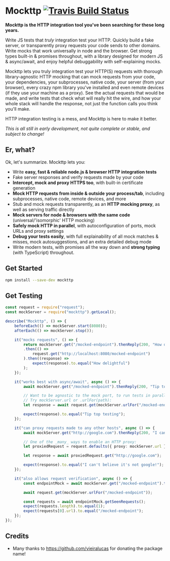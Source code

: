 # Mockttp [![Travis Build Status](https://img.shields.io/travis/pimterry/mockttp.svg)](https://travis-ci.org/pimterry/mockttp)

**Mockttp is the HTTP integration tool you've been searching for these long years.**

Write JS tests that _truly_ integration test your HTTP. Quickly build a fake server, or
transparently proxy requests your code sends to other domains. Write mocks that work
universally in node and the browser. Get strong types built-in & promises throughout,
with a library designed for modern JS & async/await, and enjoy helpful debuggability
with self-explaining mocks.

Mockttp lets you truly integration test your HTTP(S) requests with thorough
library-agnostic HTTP mocking that can mock requests from your code, your dependencies,
your subprocesses, native code, your server (from your browser), every crazy npm library
you've installed and even remote devices (if they use your machine as a proxy). See
the actual requests that would be made, and write tests that check what will really
hit the wire, and how your whole stack will handle the response, not just the function
calls you think you'll make.

HTTP integration testing is a mess, and Mockttp is here to make it better.

_This is all still in early development, not quite complete or stable, and subject to change!_

## Er, what?

Ok, let's summarize. Mockttp lets you:

* Write **easy, fast & reliable node.js & browser HTTP integration tests**
* Fake server responses and verify requests made by your code
* **Intercept, mock and proxy HTTPS too**, with built-in certificate generation
* **Mock HTTP requests from inside & outside your process/tab**, including subprocesses, native code, remote devices, and more
* Stub and mock requests transparently, as an **HTTP mocking proxy**, as well as serving traffic directly
* **Mock servers for node & browsers with the same code** (universal/'isomorphic' HTTP mocking)
* **Safely mock HTTP in parallel**, with autoconfiguration of ports, mock URLs and proxy settings
* **Debug your tests easily**, with full explainability of all mock matches & misses, mock autosuggestions, and an extra detailed debug mode
* Write modern tests, with promises all the way down and **strong typing** (with TypeScript) throughout.

## Get Started

```bash
npm install --save-dev mockttp
```

## Get Testing

```typescript
const request = require("request");
const mockServer = require("mockttp").getLocal();

describe("Mockttp", () => {
    beforeEach(() => mockServer.start(8080));
    afterEach(() => mockServer.stop());

    it("mocks requests", () => {
        return mockServer.get("/mocked-endpoint").thenReply(200, "How delightful")
        .then(() =>
            request.get("http://localhost:8080/mocked-endpoint")
        ).then((response) =>
            expect(response).to.equal("How delightful")
        );
    });

    it("works best with async/await", async () => {
        await mockServer.get("/mocked-endpoint").thenReply(200, "Tip top testing")

        // Want to be agnostic to the mock port, to run tests in parallel?
        // Try mockServer.url or .urlFor(path):
        let response = await request.get(mockServer.urlFor("/mocked-endpoint"));

        expect(response).to.equal("Tip top testing");
    });

    it("can proxy requests made to any other hosts", async () => {
        await mockServer.get("http://google.com").thenReply(200, "I can't believe it's not google!");

        // One of the _many_ ways to enable an HTTP proxy:
        let proxiedRequest = request.defaults({ proxy: mockServer.url });

        let response = await proxiedRequest.get("http://google.com");

        expect(response).to.equal("I can't believe it's not google!");
    });

    it("also allows request verification", async () => {
        const endpointMock = await mockServer.get("/mocked-endpoint").thenReply(200, "hmm?");

        await request.get(mockServer.urlFor("/mocked-endpoint"));

        const requests = await endpointMock.getSeenRequests();
        expect(requests.length).to.equal(1);
        expect(requests[0].url).to.equal("/mocked-endpoint");
    });
});
```

## Credits

* Many thanks to https://github.com/vieiralucas for donating the package name!